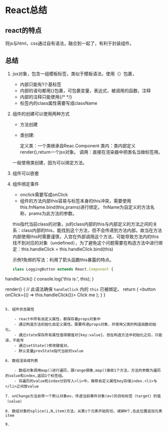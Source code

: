 # React总结

## react的特点

将js与html，css通过自有语法，融合到一起了，有利于封装组件。

## 总结

1. jsx对象，包含一组模板标签，类似于模板语法，使用（）包裹，
    
    - 内部只能有1个基标签
    - 内部的语句都用{}包裹，可包裹变量，表达式，被调用的函数，注释
    - 内部的注释只能使用{/* */}
    - 标签内的class属性需要写成className

2. 组件的创建可以使用两种方式

    - 方法创建
    - 类创建:
        
        定义类：一个类继承自Reac.Component
        类内：类内部定义render(),return一个jsx对象。
        调用：直接在渲染器中把类名当做标签用。

    一般使用类创建，因为可以绑定方法。

3. 组件可以嵌套

4. 组件绑定事件

    - onclick需要写成onClick
    - 组件的方法内部this容易与标签本身的this冲突，需要使用this.fnName.bind(this,prams)进行绑定。
    fnName为自定义的方法名称，prams为此方法的参数。
    
    this指代当前class的对象，js的class内部的this与内部定义的方法之间的关系：class内部的this，能找到这个方法，但不会传递到方法内部。故当在方法内部使用this时需要谨慎，入宫在外部调用这个方法，可能导致方法内的this找不到对应的对象（undefined），为了避免这个问题需要在构造方法中进行绑定：this.handleClick = this.handleClick.bind(this)


    示例1免绑的写法：利用了箭头函数this暴露的特点。
    ```js
    class LoggingButton extends React.Component {
  handleClick() {
    console.log('this is:', this);
  }

  render() {
    // 此语法确保 `handleClick` 内的 `this` 已被绑定。
    return (
      <button onClick={() => this.handleClick()}>
        Click me
      </button>
    );
  }
}
```

5. 组件状态属性

    - react中所有自定义属性，都保存着props对象中
    - 通过构造方法初始化自定义属性。需要传递props对象，并使用父类的构造函数初始化。
    - 通过state保存所有属性值得键值对{key:value}，但在构造方法中初始化之后，只能读，不能写
    - 通过setState()修改键值对。
    - 默认变量prevState指代当前的value

6. 数组渲染成列表

    - 数组对象调用map()进行遍历，跟range很像,map()接收1个方法，方法的参数为遍历的value和index,返回1个标签组。 
    - 将遍历的value和index分别写入<li>中，推荐自定义属性key存储index.<li>与</li>之间放value

7. onChange方法自带一个默认对象ev，传递当前事件对象(ev)的目标标签（target）的值（value）

8. 数组对象的splice(i,N,item)方法，从第i个元素开始剪切，减掉N个,在此位置追加元素item

9. 